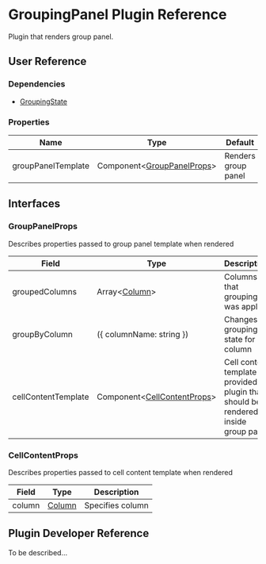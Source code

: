 # GroupingPanel Plugin Reference

Plugin that renders group panel.

## User Reference

### Dependencies

- [GroupingState](grouping-state.md)

### Properties

Name | Type | Default | Description
-----|------|---------|------------
groupPanelTemplate | Component&lt;[GroupPanelProps](#group-panel-props)&gt; | Renders group panel

## Interfaces

### <a name="group-panel-props"></a>GroupPanelProps

Describes properties passed to group panel template when rendered

Field | Type | Description
------|------|------------
groupedColumns | Array&lt;[Column](datagrid.md#column)&gt; | Columns on that grouping was applied
groupByColumn | ({ columnName: string }) | Changes grouping state for column
cellContentTemplate | Component&lt;[CellContentProps](#cell-content-props)&gt; | Cell content template provided by plugin that should be rendered inside group panel

### <a name="cell-content-props"></a>CellContentProps

Describes properties passed to cell content template when rendered

Field | Type | Description
------|------|------------
column | [Column](datagrid.md#column) | Specifies column

## Plugin Developer Reference

To be described...
